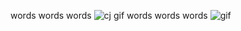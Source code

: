 <!--begin team one-->
words words words
![cj gif](http://37.media.tumblr.com/tumblr_m4y5iveprl1r9i0fuo3_250.gif)
words words words
![gif](http://media.tumblr.com/90772e20bf47736ab8182e6df2dab3b6/tumblr_inline_mt3nfmQYUX1s9rnjf.gif)
<!--begin team two-->

<!--begin team three-->
